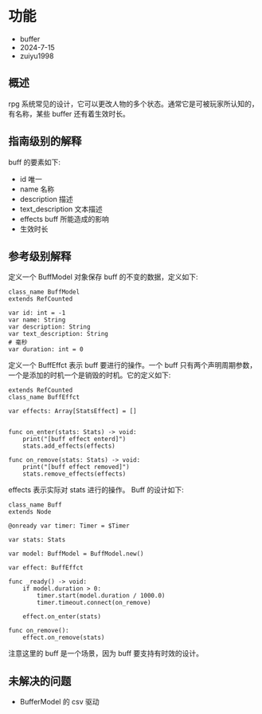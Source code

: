 # 功能

- buffer
- 2024-7-15
- zuiyu1998

## 概述

rpg 系统常见的设计，它可以更改人物的多个状态。通常它是可被玩家所认知的，有名称，某些 buffer 还有着生效时长。

## 指南级别的解释

buff 的要素如下:

- id 唯一
- name 名称
- description 描述
- text_description 文本描述
- effects buff 所能造成的影响
- 生效时长

## 参考级别解释

定义一个 BuffModel 对象保存 buff 的不变的数据，定义如下:

```gds
class_name BuffModel
extends RefCounted

var id: int = -1
var name: String
var description: String
var text_description: String
# 毫秒
var duration: int = 0
```

定义一个 BuffEffct 表示 buff 要进行的操作。一个 buff 只有两个声明周期参数，一个是添加的时机一个是销毁的时机。它的定义如下:

```
extends RefCounted
class_name BuffEffct

var effects: Array[StatsEffect] = []


func on_enter(stats: Stats) -> void:
	print("[buff effect enterd]")
	stats.add_effects(effects)

func on_remove(stats: Stats) -> void:
	print("[buff effect removed]")
	stats.remove_effects(effects)

```

effects 表示实际对 stats 进行的操作。
Buff 的设计如下:

```gds
class_name Buff
extends Node

@onready var timer: Timer = $Timer

var stats: Stats

var model: BuffModel = BuffModel.new()

var effect: BuffEffct

func _ready() -> void:
	if model.duration > 0:
		timer.start(model.duration / 1000.0)
		timer.timeout.connect(on_remove)

	effect.on_enter(stats)

func on_remove():
	effect.on_remove(stats)

```

注意这里的 buff 是一个场景，因为 buff 要支持有时效的设计。

## 未解决的问题

- BufferModel 的 csv 驱动
